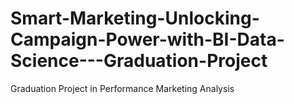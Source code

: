 # Smart-Marketing-Unlocking-Campaign-Power-with-BI-Data-Science---Graduation-Project
Graduation Project in Performance Marketing Analysis
